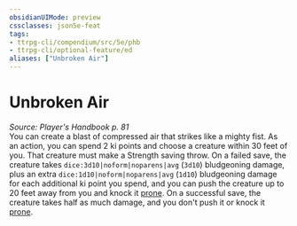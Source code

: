 ```yaml
---
obsidianUIMode: preview
cssclasses: json5e-feat
tags:
- ttrpg-cli/compendium/src/5e/phb
- ttrpg-cli/optional-feature/ed
aliases: ["Unbroken Air"]
---
```

# Unbroken Air
*Source: Player's Handbook p. 81*  
You can create a blast of compressed air that strikes like a mighty fist. As an action, you can spend 2 ki points and choose a creature within 30 feet of you. That creature must make a Strength saving throw. On a failed save, the creature takes `dice:3d10|noform|noparens|avg` (`3d10`) bludgeoning damage, plus an extra `dice:1d10|noform|noparens|avg` (`1d10`) bludgeoning damage for each additional ki point you spend, and you can push the creature up to 20 feet away from you and knock it [prone](3-Mechanics/CLI/rules/conditions.md#Prone). On a successful save, the creature takes half as much damage, and you don't push it or knock it [prone](3-Mechanics/CLI/rules/conditions.md#Prone).